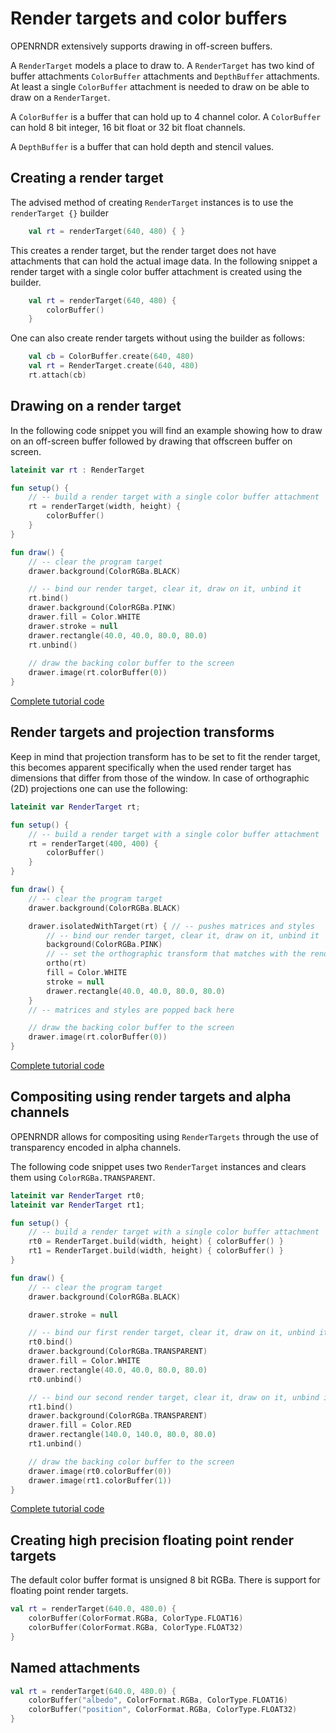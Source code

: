 # Render targets and color buffers # 

OPENRNDR extensively supports drawing in off-screen buffers.

A `RenderTarget` models a place to draw to. A `RenderTarget` has two kind of buffer attachments
`ColorBuffer` attachments and `DepthBuffer` attachments. At least a single `ColorBuffer` attachment is needed to draw on be able to draw on a `RenderTarget`.

A `ColorBuffer` is a buffer that can hold up to 4 channel color. A `ColorBuffer` can hold 8 bit integer, 16 bit float or 32 bit float channels.

A `DepthBuffer` is a buffer that can hold depth and stencil values.

## Creating a render target

The advised method of creating `RenderTarget` instances is to use the `renderTarget {}` builder

```kotlin
    val rt = renderTarget(640, 480) { }
```

This creates a render target, but the render target does not have attachments that can hold the actual image data.
In the following snippet a render target with a single color buffer attachment is created using the builder.

```kotlin
    val rt = renderTarget(640, 480) {
        colorBuffer()
    }
```

One can also create render targets without using the builder as follows:

```kotlin
    val cb = ColorBuffer.create(640, 480)
    val rt = RenderTarget.create(640, 480)
    rt.attach(cb)
```

## Drawing on a render target

In the following code snippet you will find an example showing how to draw on an off-screen buffer followed by drawing that offscreen buffer on screen.

```kotlin
lateinit var rt : RenderTarget

fun setup() {
    // -- build a render target with a single color buffer attachment
    rt = renderTarget(width, height) {
        colorBuffer()
    }
}

fun draw() {
    // -- clear the program target
    drawer.background(ColorRGBa.BLACK)

    // -- bind our render target, clear it, draw on it, unbind it
    rt.bind()
    drawer.background(ColorRGBa.PINK)
    drawer.fill = Color.WHITE
    drawer.stroke = null
    drawer.rectangle(40.0, 40.0, 80.0, 80.0)
    rt.unbind()
 
    // draw the backing color buffer to the screen
    drawer.image(rt.colorBuffer(0))
}
```
[Complete tutorial code](https://github.com/openrndr/openrndr-tutorials/blob/master/render-targets-001/src/main/kotlin/Example.kt)

## Render targets and projection transforms

Keep in mind that projection transform has to be set to fit the render target, this becomes apparent specifically when the used render target
has dimensions that differ from those of the window. In case of orthographic (2D) projections one can use the following:

```kotlin
lateinit var RenderTarget rt;

fun setup() {
    // -- build a render target with a single color buffer attachment
    rt = renderTarget(400, 400) {
        colorBuffer()
    }
}

fun draw() {
    // -- clear the program target
    drawer.background(ColorRGBa.BLACK)

    drawer.isolatedWithTarget(rt) { // -- pushes matrices and styles
        // -- bind our render target, clear it, draw on it, unbind it
        background(ColorRGBa.PINK)
        // -- set the orthographic transform that matches with the render target
        ortho(rt)
        fill = Color.WHITE
        stroke = null
        drawer.rectangle(40.0, 40.0, 80.0, 80.0)
    }
    // -- matrices and styles are popped back here

    // draw the backing color buffer to the screen
    drawer.image(rt.colorBuffer(0))
}
```
[Complete tutorial code](https://github.com/openrndr/openrndr-tutorials/blob/master/render-targets-001/src/main/kotlin/Example.kt)
## Compositing using render targets and alpha channels

OPENRNDR allows for compositing using `RenderTargets` through the use of transparency encoded in alpha channels.

The following code snippet uses two `RenderTarget` instances and clears them using `ColorRGBa.TRANSPARENT`.

```kotlin
lateinit var RenderTarget rt0;
lateinit var RenderTarget rt1;

fun setup() {
    // -- build a render target with a single color buffer attachment
    rt0 = RenderTarget.build(width, height) { colorBuffer() }
    rt1 = RenderTarget.build(width, height) { colorBuffer() }
}

fun draw() {
    // -- clear the program target
    drawer.background(ColorRGBa.BLACK)

    drawer.stroke = null

    // -- bind our first render target, clear it, draw on it, unbind it
    rt0.bind()
    drawer.background(ColorRGBa.TRANSPARENT)
    drawer.fill = Color.WHITE
    drawer.rectangle(40.0, 40.0, 80.0, 80.0)
    rt0.unbind()

    // -- bind our second render target, clear it, draw on it, unbind it
    rt1.bind()
    drawer.background(ColorRGBa.TRANSPARENT)
    drawer.fill = Color.RED
    drawer.rectangle(140.0, 140.0, 80.0, 80.0)
    rt1.unbind()

    // draw the backing color buffer to the screen
    drawer.image(rt0.colorBuffer(0))
    drawer.image(rt1.colorBuffer(1))
}
```
[Complete tutorial code](https://github.com/openrndr/openrndr-tutorials/blob/master/render-targets-002/src/main/kotlin/Example.kt)

## Creating high precision floating point render targets

The default color buffer format is unsigned 8 bit RGBa. There is support for floating point render targets.

```kotlin
val rt = renderTarget(640.0, 480.0) {
    colorBuffer(ColorFormat.RGBa, ColorType.FLOAT16)
    colorBuffer(ColorFormat.RGBa, ColorType.FLOAT32)
}
```

## Named attachments

```kotlin
val rt = renderTarget(640.0, 480.0) {
    colorBuffer("albedo", ColorFormat.RGBa, ColorType.FLOAT16)
    colorBuffer("position", ColorFormat.RGBa, ColorType.FLOAT32)
}
```

